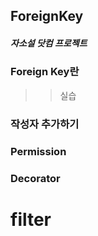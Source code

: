 ## ForeignKey
##### 자소설 닷컴 프로젝트


### Foreign Key란

>> 실습
### 작성자 추가하기


### Permission


### Decorator


# filter
